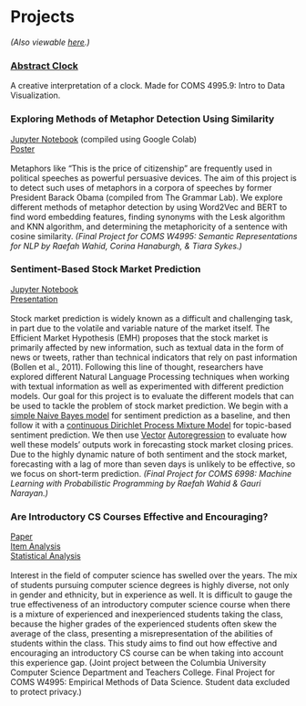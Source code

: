 # Projects
*(Also viewable [here](https://raefahwahid.github.io/).)*


### [Abstract Clock](https://raefahwahid.github.io/abstract_clock/index.html) <br />
A creative interpretation of a clock. Made for COMS 4995.9: Intro to Data Visualization.


### Exploring Methods of Metaphor Detection Using Similarity
[Jupyter Notebook](https://github.com/raefahwahid/raefahwahid.github.io/blob/main/metaphor_detection/metaphor_detection.ipynb) (compiled using Google Colab)<br />
[Poster](https://github.com/raefahwahid/raefahwahid.github.io/blob/main/metaphor_detection/group08_poster%5BMetaphorDetection%5D-1.pdf) <br /><br />
Metaphors like “This is the price of citizenship” are frequently used in political speeches as powerful persuasive devices. The aim of this project is to detect such uses of metaphors in a corpora of speeches by former President Barack Obama (compiled from The Grammar Lab). We explore different methods of metaphor detection by using Word2Vec and BERT to find word embedding features, finding synonyms with the Lesk algorithm and KNN algorithm, and determining the metaphoricity of a sentence with cosine similarity. *(Final Project for COMS W4995: Semantic Representations for NLP by Raefah Wahid, Corina Hanaburgh, & Tiara Sykes.)*


### Sentiment-Based Stock Market Prediction
[Jupyter Notebook](https://github.com/raefahwahid/raefahwahid.github.io/blob/main/market_forecasting/final-project/final-notebook.ipynb) <br />
[Presentation](https://github.com/raefahwahid/raefahwahid.github.io/blob/main/market_forecasting/presentation.pdf)<br /><br />
Stock market prediction is widely known as a difficult and challenging task, in part due to the volatile and variable nature of the market itself. The Efficient Market Hypothesis (EMH) proposes that the stock market is primarily affected by new information, such as textual data in the form of news or tweets, rather than technical indicators that rely on past information (Bollen et al., 2011). Following this line of thought, researchers have explored different Natural Language Processing techniques when working with textual information as well as experimented with different prediction models. Our goal for this project is to evaluate the different models that can be used to tackle the problem of stock market prediction. We begin with a [simple Naive Bayes model](https://github.com/raefahwahid/raefahwahid.github.io/blob/main/market_forecasting/final-project/naive_bayes.py) for sentiment prediction as a baseline, and then follow it with a [continuous Dirichlet Process Mixture Model](https://github.com/raefahwahid/raefahwahid.github.io/blob/main/market_forecasting/final-project/cDPM.py) for topic-based sentiment prediction. We then use [Vector](https://github.com/raefahwahid/raefahwahid.github.io/blob/main/market_forecasting/final-project/var_model_NB_outputs.py) [Autoregression](https://github.com/raefahwahid/raefahwahid.github.io/blob/main/market_forecasting/final-project/var_model_DPM_outputs.py) to evaluate how well these models’ outputs work in forecasting stock market closing prices. Due to the highly dynamic nature of both sentiment and the stock market, forecasting with a lag of more than seven days is unlikely to be effective, so we focus on short-term prediction. *(Final Project for COMS 6998: Machine Learning with Probabilistic Programming by Raefah Wahid & Gauri Narayan.)*


### Are Introductory CS Courses Effective and Encouraging?
[Paper](https://github.com/raefahwahid/raefahwahid.github.io/blob/main/efficacy_study/finalpaper.pdf)<br />
[Item Analysis](https://github.com/raefahwahid/raefahwahid.github.io/blob/main/efficacy_study/item_analysis.py)<br />
[Statistical Analysis](https://github.com/raefahwahid/raefahwahid.github.io/blob/main/efficacy_study/stats.py)<br /><br />
Interest in the field of computer science has swelled over the years. The mix of students pursuing computer science degrees is highly diverse, not only in gender and ethnicity, but in experience as well. It is difficult to gauge the true effectiveness of an introductory computer science course when there is a mixture of experienced and inexperienced students taking the class, because the higher grades of the experienced students often skew the average of the class, presenting a misrepresentation of the abilities of students within the class. This study aims to find out how effective and encouraging an introductory CS course can be when taking into account this experience gap. (Joint project between the Columbia University Computer Science Department and Teachers College. Final Project for COMS W4995: Empirical Methods of Data Science. Student data excluded to protect privacy.)
